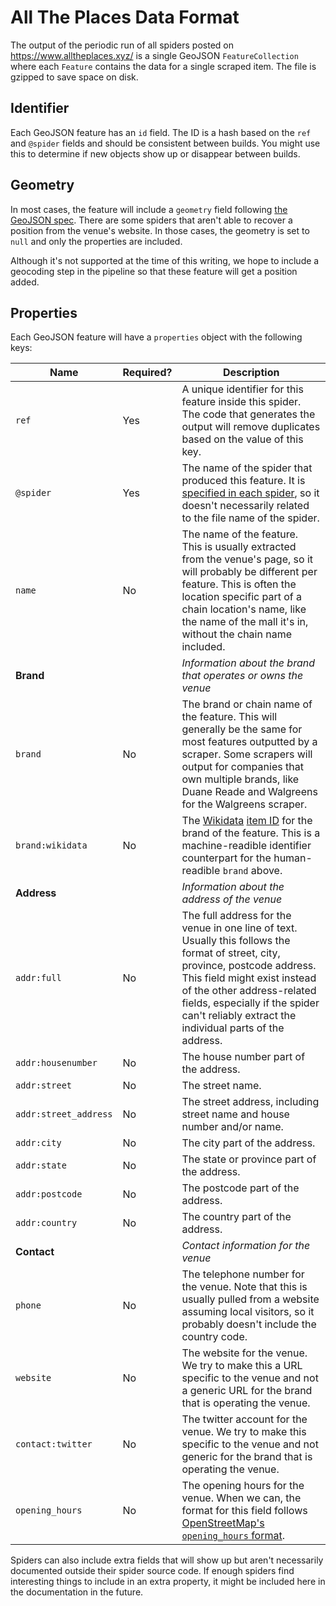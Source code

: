 # All The Places Data Format

The output of the periodic run of all spiders posted on https://www.alltheplaces.xyz/ is a single GeoJSON `FeatureCollection` where each `Feature` contains the data for a single scraped item. The file is gzipped to save space on disk.

## Identifier

Each GeoJSON feature has an `id` field. The ID is a hash based on the `ref` and `@spider` fields and should be consistent between builds. You might use this to determine if new objects show up or disappear between builds.

## Geometry

In most cases, the feature will include a `geometry` field following [the GeoJSON spec](https://tools.ietf.org/html/rfc7946#section-3.1). There are some spiders that aren't able to recover a position from the venue's website. In those cases, the geometry is set to `null` and only the properties are included.

Although it's not supported at the time of this writing, we hope to include a geocoding step in the pipeline so that these feature will get a position added.

## Properties

Each GeoJSON feature will have a `properties` object with the following keys:

| Name                  | Required? | Description |
|-----------------------|---|---|
| `ref`                 | Yes | A unique identifier for this feature inside this spider. The code that generates the output will remove duplicates based on the value of this key.
| `@spider`             | Yes | The name of the spider that produced this feature. It is [specified in each spider](https://github.com/alltheplaces/alltheplaces/blob/11d9be56515ef0f6419e001b1950f69d28d4f400/locations/spiders/apple.py#L9), so it doesn't necessarily related to the file name of the spider.
| `name`                | No  | The name of the feature. This is usually extracted from the venue's page, so it will probably be different per feature. This is often the location specific part of a chain location's name, like the name of the mall it's in, without the chain name included.
| **Brand**             |     | _Information about the brand that operates or owns the venue_
| `brand`               | No  | The brand or chain name of the feature. This will generally be the same for most features outputted by a scraper. Some scrapers will output for companies that own multiple brands, like Duane Reade and Walgreens for the Walgreens scraper.
| `brand:wikidata`      | No  | The [Wikidata](https://www.wikidata.org/wiki/Wikidata:Main_Page) [item ID](https://www.wikidata.org/wiki/Help:Items) for the brand of the feature. This is a machine-readible identifier counterpart for the human-readible `brand` above.
| **Address**           |     | _Information about the address of the venue_
| `addr:full`           | No  | The full address for the venue in one line of text. Usually this follows the format of street, city, province, postcode address. This field might exist instead of the other address-related fields, especially if the spider can't reliably extract the individual parts of the address.
| `addr:housenumber`    | No  | The house number part of the address.
| `addr:street`         | No  | The street name.
| `addr:street_address` | No  | The street address, including street name and house number and/or name.
| `addr:city`           | No  | The city part of the address.
| `addr:state`          | No  | The state or province part of the address.
| `addr:postcode`       | No  | The postcode part of the address.
| `addr:country`        | No  | The country part of the address.
| **Contact**           |     | _Contact information for the venue_
| `phone`               | No  | The telephone number for the venue. Note that this is usually pulled from a website assuming local visitors, so it probably doesn't include the country code.
| `website`             | No  | The website for the venue. We try to make this a URL specific to the venue and not a generic URL for the brand that is operating the venue.
| `contact:twitter`     | No  | The twitter account for the venue. We try to make this specific to the venue and not generic for the brand that is operating the venue.
| `opening_hours`       | No  | The opening hours for the venue. When we can, the format for this field follows [OpenStreetMap's `opening_hours` format](https://wiki.openstreetmap.org/wiki/Key:opening_hours#Examples).



Spiders can also include extra fields that will show up but aren't necessarily documented outside their spider source code. If enough spiders find interesting things to include in an extra property, it might be included here in the documentation in the future.
